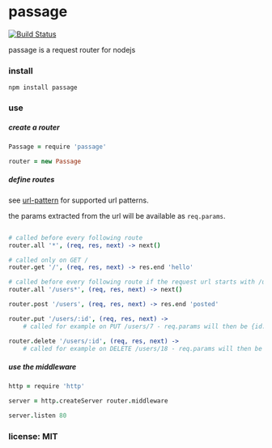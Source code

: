 # passage

[![Build Status](https://travis-ci.org/snd/passage.png)](https://travis-ci.org/snd/passage)

passage is a request router for nodejs

### install

```
npm install passage
```

### use

##### create a router

```coffeescript
Passage = require 'passage'

router = new Passage
```

##### define routes

see [url-pattern](https://github.com/snd/url-pattern) for supported url patterns.

the params extracted from the url will be available as `req.params`.

```coffeescript

# called before every following route
router.all '*', (req, res, next) -> next()

# called only on GET /
router.get '/', (req, res, next) -> res.end 'hello'

# called before every following route if the request url starts with /users
router.all '/users*', (req, res, next) -> next()

router.post '/users', (req, res, next) -> res.end 'posted'

router.put '/users/:id', (req, res, next) ->
    # called for example on PUT /users/7 - req.params will then be {id: 7}

router.delete '/users/:id', (req, res, next) ->
    # called for example on DELETE /users/18 - req.params will then be {id: 18}
```

##### use the middleware

```coffeescript
http = require 'http'

server = http.createServer router.middleware

server.listen 80
```

### license: MIT
